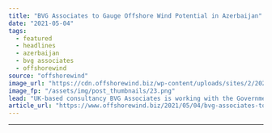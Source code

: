 ```yaml
---
title: "BVG Associates to Gauge Offshore Wind Potential in Azerbaijan"
date: "2021-05-04"
tags: 
  - featured
  - headlines
  - azerbaijan
  - bvg associates
  - offshorewind
source: "offshorewind"
image_url: "https://cdn.offshorewind.biz/wp-content/uploads/sites/2/2021/05/04132503/BVG-Associates-to-Gauge-Offshore-Wind-Potential-in-Azerbaijan.png"
image_fp: "/assets/img/post_thumbnails/23.png"
lead: "UK-based consultancy BVG Associates is working with the Government of Azerbaijan and the World"
article_url: "https://www.offshorewind.biz/2021/05/04/bvg-associates-to-gauge-offshore-wind-potential-in-azerbaijan/"
---
```


---
